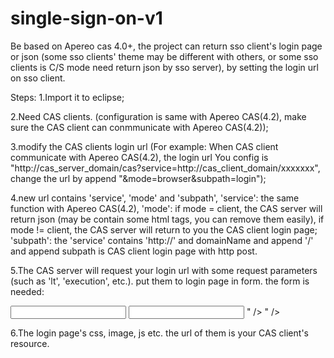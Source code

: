 # single-sign-on-v1
Be based on Apereo cas 4.0+, the project can return sso client's login page or json (some sso clients' theme may be different with others, or some sso clients is C/S mode need return json by sso server), by setting the login url on sso client.

Steps:
1.Import it to eclipse;

2.Need CAS clients. (configuration is same with Apereo CAS(4.2), make sure the CAS client can conmmunicate with Apereo CAS(4.2));

3.modify the CAS clients login url (For example: When CAS client communicate with Apereo CAS(4.2), the login url You config is 
 "http://cas_server_domain/cas?service=http://cas_client_domain/xxxxxxx", change the url by append "&mode=browser&subpath=login");

4.new url contains 'service', 'mode' and 'subpath', 
  'service': the same function with Apereo CAS(4.2), 
  'mode': if mode = client, the CAS server will return json (may be contain some html tags, you can remove them easily), 
          if mode != client, the CAS server will return to you the CAS client login page; 
  'subpath': the 'service' contains 'http://' and domainName and append '/' and append subpath is CAS client login page with http post. 
  
5.The CAS server will request your login url with some request parameters (such as 'lt', 'execution', etc.). 
  put them to login page in form. the form is needed:
  <form method="post">
      <input type="text" id="username" name="username" />
      <input type="password" id="password" name="password" />
      <input type="hidden" name="lt" value="<%=request.getParameter("lt")%>" /> 
			<input type="hidden" name="execution" value="<%=request.getParameter("execution")%>" />
			<input type="hidden" name="_eventId" value="submit" /> 
			<input type="hidden" name="warn" value="true" / or false /> 
  </form>
  
6.The login page's css, image, js etc. the url of them is your CAS client's resource.
